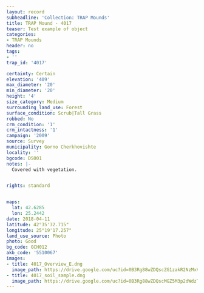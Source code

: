 ```yaml
---
layout: record
subheadline: 'Collection: TRAP Mounds'
title: TRAP Mound - 4017
teaser: Test example of object
categories:
- TRAP Mounds
header: no
tags:
- ''
trap_id: '4017'

certainty: Certain
elevation: '409'
max_diameter: '20'
min_diameter: '20'
height: '4'
size_category: Medium
surrounding_land_use: Forest
surface_condition: Scrub|Tall Grass
robbed: No
crm_condition: '1'
crm_intactness: '1'
campaign: '2009'
source: Survey
municipality: Gorno Cherkhovishte
locality: ''
bgcode: DS001
notes: |-
  Covered with vegetation.


rights: standard


maps:
  lat: 42.6285
  lon: 25.2442
date: 2018-04-11
latitude: 42°35'32.715"
longitude: 25°19'17.257"
land_use_source: Photo
photo: Good
bg_code: GCH012
akb_code: '5510067'
images:
- title: 4017_Overview_E.dng
  image_path: https://drive.google.com/uc?id=0B3Rg88wZDQscZG1zakR2NzMxVGs
- title: 4017_soil_sample.dng
  image_path: https://drive.google.com/uc?id=0B3Rg88wZDQscMGZ5M3p2dWdzT2M
---
```

